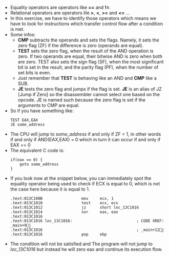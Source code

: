 - Equality operators are operators like **==** and **!=**.
- Relational operators are operators lile **>**, **<**, **>=** and **<=** ...
- In this exercise, we have to identify those operators which means we have to look for instructions which transfer control flow after a condition is met.
- Some infos:
  - **CMP** subtracts the operands and sets the flags. Namely, it sets the zero flag (ZF) if the difference is zero (operands are equal).
  - **TEST** sets the zero flag, when the result of the AND operation is zero. If two operands are equal, their bitwise AND is zero when both are zero. TEST also sets the sign flag (SF), when the most significant bit is set in the result, and the parity flag (PF), when the number of set bits is even.
  - Just remember that **TEST** is behaving like an AND and **CMP** like a SUB.
  - **JE** tests the zero flag and jumps if the flag is set. **JE** is an alias of JZ [Jump if Zero] so the disassembler cannot select one based on the opcode. JE is named such because the zero flag is set if the arguments to CMP are equal.
- So if you have something like:
  ```
  TEST EAX,EAX
  JE some_address
  ```
- The CPU will jump to _some_address_ if and only if ZF = 1, in other words if and only if AND(EAX,EAX) = 0 which in turn it can occur if and only if EAX == 0
- The equivalent C code is:
  ```
  if(eax == 0) {
      goto some_address
  }
  ```
- If you look now at the snippet below, you can immediately spot the equality operator being used to check if ECX is equal to 0, which is not the case here because it is equal to 1.
  ```
  .text:013C100B                 mov     ecx, 1
  .text:013C1010                 test    ecx, ecx
  .text:013C1012                 jz      short loc_13C1016
  .text:013C1014                 xor     eax, eax
  .text:013C1016
  .text:013C1016 loc_13C1016:                            ; CODE XREF: _main+9j
  .text:013C1016                                         ; _main+12j
  .text:013C1016                 pop     ebp
  ```
- The condition will not be satisfied and The program will not jump to _loc_13C1016_ but instead he will zero eax and continue its execution flow.
